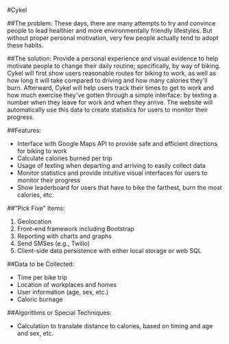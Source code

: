 #Cykel

##The problem: These days, there are many attempts to try and convince people to lead healthier and more environmentally friendly lifestyles. But without proper personal motivation, very few people actually tend to adopt these habits.

##The solution: Provide a personal experience and visual evidence to help motivate people to change their daily routine; specifically, by way of biking. Cykel will first show users reasonable routes for biking to work, as well as how long it will take compared to driving and how many calories they'll burn. Afterward, Cykel will help users track their times to get to work and how much exercise they've gotten through a simple interface: by texting a number when they leave for work and when they arrive. The website will automatically use this data to create statistics for users to monitor their progress.

##Features:
- Interface with Google Maps API to provide safe and efficient directions for biking to work
- Calculate calories burned per trip
- Usage of texting when departing and arriving to easily collect data
- Monitor statistics and provide intuitive visual interfaces for users to monitor their progress
- Show leaderboard for users that have to bike the farthest, burn the most calories, etc.

##"Pick Five" Items:
1. Geolocation
2. Front-end framework including Bootstrap
3. Reporting with charts and graphs
4. Send SMSes (e.g., Twilio)
5. Client-side data persistence with either local storage or web SQL

##Data to be Collected:
- Time per bike trip
- Location of workplaces and homes
- User information (age, sex, etc.)
- Caloric burnage

##Algorithms or Special Techniques:
- Calculation to translate distance to calories, based on timing and age and sex, etc.

